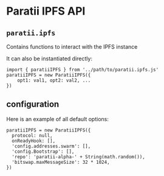 # Paratii IPFS API

## `paratii.ipfs`

Contains functions to interact with the IPFS instance

It can also be instantiated directly:

    import { paratiiIPFS } from '../path/to/paratii.ipfs.js'
    paratiiIPFS = new ParatiiIPFS({
        opt1: val1, opt2: val2, ...
    })

## configuration

Here is an example of all default options:

    paratiiIPFS = new ParatiiIPFS({
      protocol: null,
      onReadyHook: [],
      'config.addresses.swarm': [],
      'config.Bootstrap': [],
      'repo': 'paratii-alpha-' + String(math.random()),
      'bitswap.maxMessageSize': 32 * 1024,
    })
